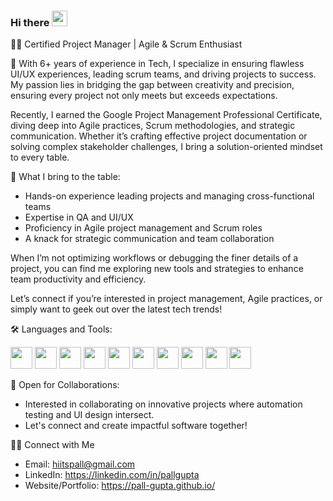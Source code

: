 ### Hi there <img src="https://media.giphy.com/media/hvRJCLFzcasrR4ia7z/giphy.gif" width="25px">
👨‍💻 Certified Project Manager | Agile & Scrum Enthusiast
 
🔬 With 6+ years of experience in Tech, I specialize in ensuring flawless UI/UX experiences, leading scrum teams, and driving projects to success. My passion lies in bridging the gap between creativity and precision, ensuring every project not only meets but exceeds expectations.
 
Recently, I earned the Google Project Management Professional Certificate, diving deep into Agile practices, Scrum methodologies, and strategic communication. Whether it’s crafting effective project documentation or solving complex stakeholder challenges, I bring a solution-oriented mindset to every table.
 
📌 What I bring to the table:
 
- Hands-on experience leading projects and managing cross-functional teams
- Expertise in QA and UI/UX
- Proficiency in Agile project management and Scrum roles
- A knack for strategic communication and team collaboration
 
When I’m not optimizing workflows or debugging the finer details of a project, you can find me exploring new tools and strategies to enhance team productivity and efficiency.
 
Let’s connect if you’re interested in project management, Agile practices, or simply want to geek out over the latest tech trends!

🛠️ Languages and Tools:

<code><img height="35" src="https://cdn-icons-png.flaticon.com/512/732/732212.png"></code>
<code><img height="35" src="https://upload.wikimedia.org/wikipedia/commons/thumb/6/62/CSS3_logo.svg/800px-CSS3_logo.svg.png"></code>
<code><img height="35" src="https://upload.wikimedia.org/wikipedia/commons/thumb/b/b2/Bootstrap_logo.svg/1200px-Bootstrap_logo.svg.png"></code>
<code><img height="35" src="https://sujanbyanjankar.com.np/wp-content/uploads/2019/09/javascript.png"></code>
<code><img height="35" src="https://webdriver.io/img/logo-webdriver-io.png"></code>
<code><img height="35" src="https://upload.wikimedia.org/wikipedia/commons/thumb/5/54/K6-load-testing-tool-logo.svg/2105px-K6-load-testing-tool-logo.svg.png"></code>
<code><img height="35" src="https://git-scm.com/images/logos/downloads/Git-Icon-1788C.png"></code>
<code><img height="35" src="https://freelogopng.com/images/all_img/1656733637logo-canva-png.png"></code>
<code><img height="35" src="https://upload.wikimedia.org/wikipedia/commons/thumb/9/98/WordPress_blue_logo.svg/1200px-WordPress_blue_logo.svg.png"></code>
<code><img height="35" src="https://upload.wikimedia.org/wikipedia/commons/thumb/a/af/Adobe_Photoshop_CC_icon.svg/1200px-Adobe_Photoshop_CC_icon.svg.png"></code>

🌟 Open for Collaborations:

- Interested in collaborating on innovative projects where automation testing and UI design intersect.
- Let's connect and create impactful software together!

🤝🏻 Connect with Me

- Email: hiitspall@gmail.com
- LinkedIn: https://linkedin.com/in/pallgupta
- Website/Portfolio: https://pall-gupta.github.io/
